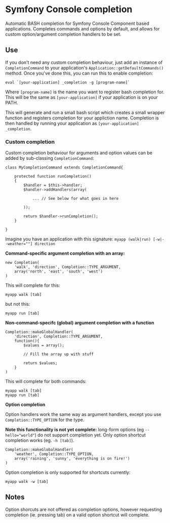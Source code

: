 # Symfony Console completion

Automatic BASH completion for Symfony Console Component based applications. Completes commands and options by default, and allows for custom option/argument completion handlers to be set.

## Use

If you don't need any custom completion behaviour, just add an instance of `CompletionCommand` to your application's `Application::getDefaultCommands()` method. Once you've done this, you can run this to enable completion:

    eval `[your-application] _completion -g [program-name]`

Where `[program-name]` is the name you want to register bash completion for. This will be the same as `[your-application]` if your application is on your PATH.

This will generate and run a small bash script which creates a small wrapper function and registers completion for your appliction name. Completion is then handled by running your application as `[your-application] _completion`.

### Custom completion

Custom completion behaviour for arguments and option values can be added by sub-classing `CompletionCommand`:


    class MyCompletionCommand extends CompletionCommand{

        protected function runCompletion()
        {
            $handler = $this->handler;
            $handler->addHandlers(array(

                ... // See below for what goes in here

            ));

            return $handler->runCompletion();
        }

    }

Imagine you have an application with this signature: `myapp (walk|run) [-w|--weather=""] direction`


**Command-specific argument completion with an array:**

    new Completion(
        'walk', 'direction', Completion::TYPE_ARGUMENT,
        array('north', 'east', 'south', 'west')
    )

This will complete for this:

    myapp walk [tab]

but not this:

    myapp run [tab]


**Non-command-specifc (global) argument completion with a function**

    Completion::makeGlobalHandler(
        'direction', Completion::TYPE_ARGUMENT,
        function(){
            $values = array();

            // Fill the array up with stuff

            return $values;
        }
    )

This will complete for both commands:

    myapp walk [tab]
    myapp run [tab]


**Option completion**

Option handlers work the same way as argument handlers, except you use `Completion::TYPE_OPTION` for the type.

**Note this functionality is not yet complete:** long-form options (eg `--hello="world"`) do not support completion yet. Only option shortcut completion works (eg. `-h [tab]`).

    Completion::makeGlobalHandler(
        'weather', Completion::TYPE_OPTION,
        array('raining', 'sunny', 'everything is on fire!')
    )

Option completion is only supported for shortcuts currently:

    myapp walk -w [tab]

## Notes

Option shorcuts are not offered as completion options, however requesting completion (ie. pressing tab) on a valid option shortcut will complete.